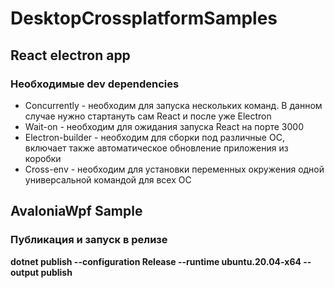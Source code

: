 # DesktopCrossplatformSamples

## React electron app

### Необходимые dev dependencies
* Concurrently - необходим для запуска нескольких команд. В данном случае нужно стартануть сам React и после уже Electron
* Wait-on - необходим для ожидания запуска React на порте 3000
* Electron-builder - необходим для сборки под различные ОС, включает также автоматическое обновление приложения из коробки
* Cross-env - необходим для установки переменных окружения одной универсальной командой для всех ОС

## AvaloniaWpf Sample

### Публикация и запуск в релизе
**dotnet publish --configuration Release --runtime ubuntu.20.04-x64 --output publish**
